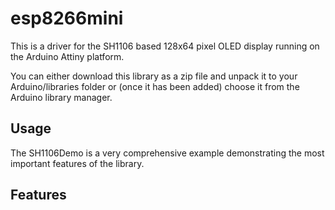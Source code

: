 # esp8266mini

This is a driver for the SH1106 based 128x64 pixel OLED display running on the Arduino Attiny platform.

You can either download this library as a zip file and unpack it to your Arduino/libraries folder or (once it has been added) choose it from the Arduino library manager.

## Usage

The SH1106Demo is a very comprehensive example demonstrating the most important features of the library.

## Features

